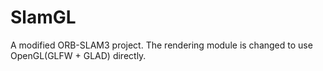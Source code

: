# SlamGL
A modified ORB-SLAM3 project. The rendering module is changed to use OpenGL(GLFW + GLAD) directly.
